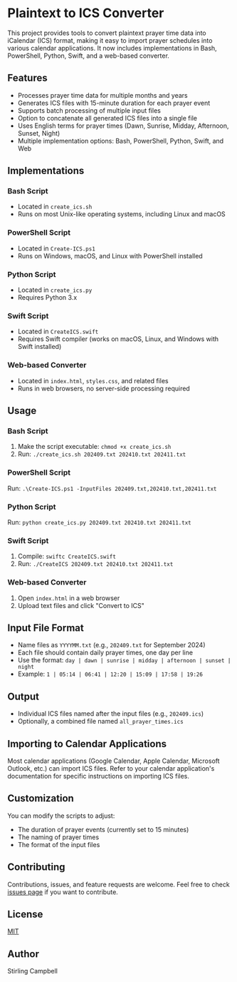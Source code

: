 # Plaintext to ICS Converter

This project provides tools to convert plaintext prayer time data into iCalendar (ICS) format, making it easy to import prayer schedules into various calendar applications. It now includes implementations in Bash, PowerShell, Python, Swift, and a web-based converter.

## Features

- Processes prayer time data for multiple months and years
- Generates ICS files with 15-minute duration for each prayer event
- Supports batch processing of multiple input files
- Option to concatenate all generated ICS files into a single file
- Uses English terms for prayer times (Dawn, Sunrise, Midday, Afternoon, Sunset, Night)
- Multiple implementation options: Bash, PowerShell, Python, Swift, and Web

## Implementations

### Bash Script

- Located in `create_ics.sh`
- Runs on most Unix-like operating systems, including Linux and macOS

### PowerShell Script

- Located in `Create-ICS.ps1`
- Runs on Windows, macOS, and Linux with PowerShell installed

### Python Script

- Located in `create_ics.py`
- Requires Python 3.x

### Swift Script

- Located in `CreateICS.swift`
- Requires Swift compiler (works on macOS, Linux, and Windows with Swift installed)

### Web-based Converter

- Located in `index.html`, `styles.css`, and related files
- Runs in web browsers, no server-side processing required

## Usage

### Bash Script

1. Make the script executable: `chmod +x create_ics.sh`
2. Run: `./create_ics.sh 202409.txt 202410.txt 202411.txt`

### PowerShell Script

Run: `.\Create-ICS.ps1 -InputFiles 202409.txt,202410.txt,202411.txt`

### Python Script

Run: `python create_ics.py 202409.txt 202410.txt 202411.txt`

### Swift Script

1. Compile: `swiftc CreateICS.swift`
2. Run: `./CreateICS 202409.txt 202410.txt 202411.txt`

### Web-based Converter

1. Open `index.html` in a web browser
2. Upload text files and click "Convert to ICS"

## Input File Format

- Name files as `YYYYMM.txt` (e.g., `202409.txt` for September 2024)
- Each file should contain daily prayer times, one day per line
- Use the format: `day | dawn | sunrise | midday | afternoon | sunset | night`
- Example: `1 | 05:14 | 06:41 | 12:20 | 15:09 | 17:58 | 19:26`

## Output

- Individual ICS files named after the input files (e.g., `202409.ics`)
- Optionally, a combined file named `all_prayer_times.ics`

## Importing to Calendar Applications

Most calendar applications (Google Calendar, Apple Calendar, Microsoft Outlook, etc.) can import ICS files. Refer to your calendar application's documentation for specific instructions on importing ICS files.

## Customization

You can modify the scripts to adjust:

- The duration of prayer events (currently set to 15 minutes)
- The naming of prayer times
- The format of the input files

## Contributing

Contributions, issues, and feature requests are welcome. Feel free to check [issues page](https://github.com/stirlo/txt_to_ICS_Prayer_Times/issues) if you want to contribute.

## License

[MIT](https://choosealicense.com/licenses/mit/)

## Author

Stirling Campbell
